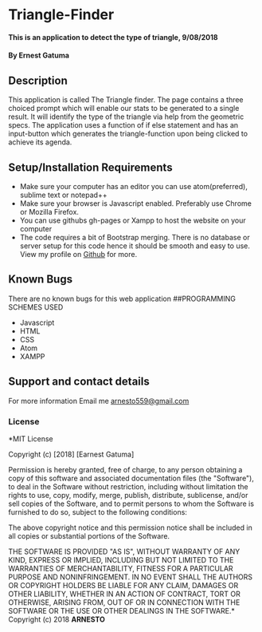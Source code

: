 # Triangle-Finder
#### This is an application to detect the type of triangle, 9/08/2018
#### By **Ernest Gatuma**
## Description
This application is called The Triangle finder. The page contains a three choiced prompt which will enable our stats to be generated to a single result. It will identify the type of the triangle via help from the geometric specs. The application uses a function of if else statement and has an input-button which generates the triangle-function upon being clicked to achieve its agenda.    
## Setup/Installation Requirements
* Make sure your computer has an editor you can use atom(preferred), sublime text or notepad++
* Make sure your browser is Javascript enabled. Preferably use Chrome or Mozilla Firefox.
* You can use githubs gh-pages or Xampp to host the website on your computer
* The code requires a bit of Bootstrap merging.
There is no database or server setup for this code hence it should be smooth and easy to use. View my profile on [Github](https://github.com/GatumaEarnest) for more.
## Known Bugs
There are no known bugs for this web application
##PROGRAMMING SCHEMES USED
* Javascript
* HTML
* CSS
* Atom
* XAMPP
## Support and contact details
For more information Email me arnesto559@gmail.com
### License
*MIT License

Copyright (c) [2018] [Earnest Gatuma]

Permission is hereby granted, free of charge, to any person obtaining a copy
of this software and associated documentation files (the "Software"), to deal
in the Software without restriction, including without limitation the rights
to use, copy, modify, merge, publish, distribute, sublicense, and/or sell
copies of the Software, and to permit persons to whom the Software is
furnished to do so, subject to the following conditions:

The above copyright notice and this permission notice shall be included in all
copies or substantial portions of the Software.

THE SOFTWARE IS PROVIDED "AS IS", WITHOUT WARRANTY OF ANY KIND, EXPRESS OR
IMPLIED, INCLUDING BUT NOT LIMITED TO THE WARRANTIES OF MERCHANTABILITY,
FITNESS FOR A PARTICULAR PURPOSE AND NONINFRINGEMENT. IN NO EVENT SHALL THE
AUTHORS OR COPYRIGHT HOLDERS BE LIABLE FOR ANY CLAIM, DAMAGES OR OTHER
LIABILITY, WHETHER IN AN ACTION OF CONTRACT, TORT OR OTHERWISE, ARISING FROM,
OUT OF OR IN CONNECTION WITH THE SOFTWARE OR THE USE OR OTHER DEALINGS IN THE
SOFTWARE.*
Copyright (c) 2018 **ARNESTO**
